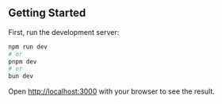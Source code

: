 ## Getting Started

First, run the development server:

```bash
npm run dev
# or
pnpm dev
# or
bun dev
```

Open [http://localhost:3000](http://localhost:3000) with your browser to see the result.
